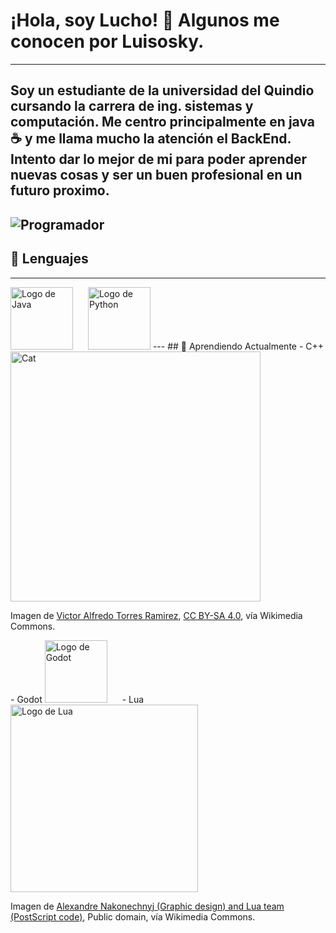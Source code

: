 # ¡Hola, soy Lucho! 👋 Algunos me conocen por Luisosky. 
---
Soy un estudiante de la universidad del Quindio cursando la carrera de ing. sistemas y computación. Me centro principalmente en java ☕️ y me llama mucho la atención el BackEnd. Intento dar lo mejor de mi para poder aprender nuevas cosas y ser un buen profesional en un futuro proximo.
---
![Programador](https://media.giphy.com/media/26AHONQ79FdWZhAI0/giphy.gif)
---
## 🔧 Lenguajes
---
<img src="https://upload.wikimedia.org/wikipedia/en/3/30/Java_programming_language_logo.svg" alt="Logo de Java" width="100" style="margin-right: 20px;">
<img src="https://upload.wikimedia.org/wikipedia/commons/c/c3/Python-logo-notext.svg" alt="Logo de Python" width="100">
---
## 🌱 Aprendiendo Actualmente
- C++
<img src="https://commons.wikimedia.org/wiki/File:Cat_c%2B%2B.png" alt="Cat" width="400">

<p>Imagen de <a href="https://commons.wikimedia.org/wiki/File:Cat_c%2B%2B.png">Victor Alfredo Torres Ramirez</a>, <a href="https://creativecommons.org/licenses/by-sa/4.0">CC BY-SA 4.0</a>, vía Wikimedia Commons.</p>
- Godot
<img src="https://upload.wikimedia.org/wikipedia/commons/b/b2/Godot_logo_original_vertical.svg" alt="Logo de Godot" width="100" style="margin-right: 20px;">
- Lua
<img src="https://upload.wikimedia.org/wikipedia/commons/6/6a/Lua-Logo.svg" alt="Logo de Lua" width="300">

<p>Imagen de <a href="https://commons.wikimedia.org/wiki/File:Lua-Logo.svg">Alexandre Nakonechnyj (Graphic design) and Lua team (PostScript code)</a>, Public domain, vía Wikimedia Commons.</p>

